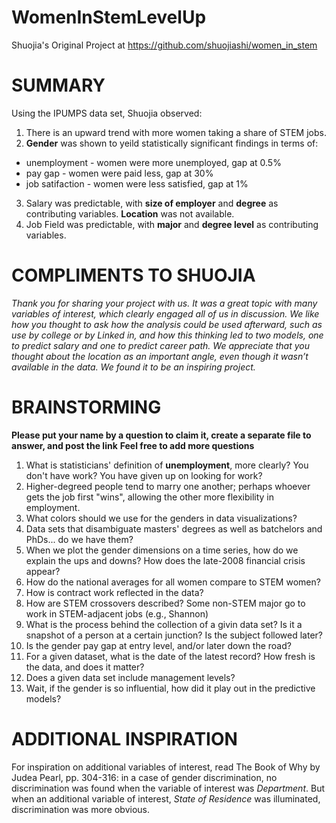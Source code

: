 # WomenInStemLevelUp

Shuojia's Original Project at https://github.com/shuojiashi/women_in_stem

# **SUMMARY**

Using the IPUMPS data set, Shuojia observed:
1. There is an upward trend with more women taking a share of STEM jobs.
2. **Gender** was shown to yeild statistically significant findings in terms of:
  * unemployment - women were more unemployed, gap at 0.5%
  * pay gap - women were paid less, gap at 30%
  * job satifaction - women were less satisfied, gap at 1%
3. Salary was predictable, with **size of employer** and **degree** as contributing variables. **Location** was not available.
4. Job Field was predictable, with **major** and **degree level** as contributing variables. 

# **COMPLIMENTS TO SHUOJIA**

*Thank you for sharing your project with us. It was a great topic with many variables of interest, which clearly engaged all of us in discussion. We like how you thought to ask how the analysis could be used afterward, such as use by college or by Linked in, and how this thinking led to two models, one to predict salary and one to predict career path. We appreciate that you thought about the location as an important angle, even though it wasn’t available in the data. We found it to be an inspiring project.*

# **BRAINSTORMING**

**Please put your name by a question to claim it, create a separate file to answer, and post the link**
**Feel free to add more questions**
1. What is statisticians' definition of **unemployment**, more clearly? You don't have work? You have given up on looking for work?
2. Higher-degreed people tend to marry one another; perhaps whoever gets the job first "wins", allowing the other more flexibility in employment.
3. What colors should we use for the genders in data visualizations?
4. Data sets that disambiguate masters' degrees as well as batchelors and PhDs... do we have them?
5. When we plot the gender dimensions on a time series, how do we explain the ups and downs? How does the late-2008 financial crisis appear?
6. How do the national averages for all women compare to STEM women?
7. How is contract work reflected in the data?
8. How are STEM crossovers described? Some non-STEM major go to work in STEM-adjacent jobs (e.g., Shannon)
9. What is the process behind the collection of a givin data set? Is it a snapshot of a person at a certain junction? Is the subject followed later?
10. Is the gender pay gap at entry level, and/or later down the road?
11. For a given dataset, what is the date of the latest record? How fresh is the data, and does it matter?
12. Does a given data set include management levels?
13. Wait, if the gender is so influential, how did it play out in the predictive models?


# **ADDITIONAL INSPIRATION**

For inspiration on additional variables of interest, read The Book of Why by Judea Pearl, pp. 304-316: in a case of gender discrimination, no discrimination was found when the variable of interest was *Department*. But when an additional variable of interest, *State of Residence* was illuminated, discrimination was more obvious.
